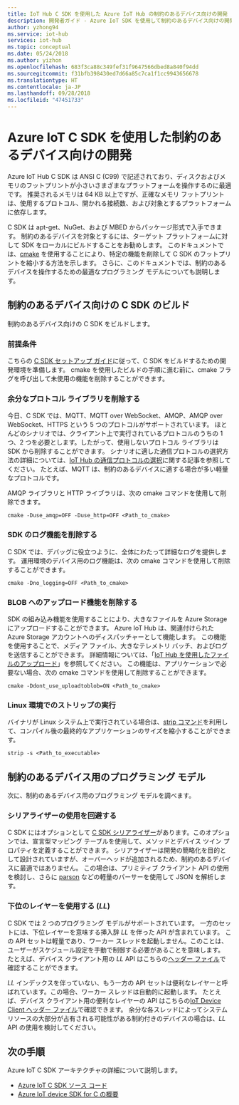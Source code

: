 ```yaml
---
title: IoT Hub C SDK を使用した Azure IoT Hub の制約のあるデバイス向けの開発 | Microsoft Docs
description: 開発者ガイド - Azure IoT SDK を使用して制約のあるデバイス向けの開発を行う方法に関するガイダンス。
author: yzhong94
ms.service: iot-hub
services: iot-hub
ms.topic: conceptual
ms.date: 05/24/2018
ms.author: yizhon
ms.openlocfilehash: 683f3ca88c349fef31f9647566dbed8a840f94dd
ms.sourcegitcommit: f31bfb398430ed7d66a85c7ca1f1cc9943656678
ms.translationtype: HT
ms.contentlocale: ja-JP
ms.lasthandoff: 09/28/2018
ms.locfileid: "47451733"
---
```

# <a name="develop-for-constrained-devices-using-azure-iot-c-sdk"></a>Azure IoT C SDK を使用した制約のあるデバイス向けの開発

Azure IoT Hub C SDK は ANSI C (C99) で記述されており、ディスクおよびメモリのフットプリントが小さいさまざまなプラットフォームを操作するのに最適です。 推奨されるメモリは 64 KB 以上ですが、正確なメモリ フットプリントは、使用するプロトコル、開かれる接続数、および対象とするプラットフォームに依存します。

C SDK は apt-get、NuGet、および MBED からパッケージ形式で入手できます。 制約のあるデバイスを対象とするには、ターゲット プラットフォームに対して SDK をローカルにビルドすることをお勧めします。 このドキュメントでは、[cmake](https://cmake.org/) を使用することにより、特定の機能を削除して C SDK のフットプリントを縮小する方法を示します。 さらに、このドキュメントでは、制約のあるデバイスを操作するための最適なプログラミング モデルについても説明します。

## <a name="building-the-c-sdk-for-constrained-devices"></a>制約のあるデバイス向けの C SDK のビルド

制約のあるデバイス向けの C SDK をビルドします。

### <a name="prerequisites"></a>前提条件

こちらの [C SDK セットアップ ガイド](https://github.com/Azure/azure-iot-sdk-c/blob/master/doc/devbox_setup.md)に従って、C SDK をビルドするための開発環境を準備します。 cmake を使用したビルドの手順に進む前に、cmake フラグを呼び出して未使用の機能を削除することができます。

### <a name="remove-additional-protocol-libraries"></a>余分なプロトコル ライブラリを削除する

今日、C SDK では、MQTT、MQTT over WebSocket、AMQP、AMQP over WebSocket、HTTPS という 5 つのプロトコルがサポートされています。 ほとんどのシナリオでは、クライアント上で実行されているプロトコルのうちの 1 つ、2 つを必要とします。したがって、使用しないプロトコル ライブラリは SDK から削除することができます。 シナリオに適した通信プロトコルの選択方法の詳細については、[IoT Hub の通信プロトコルの選択](iot-hub-devguide-protocols.md)に関する記事を参照してください。 たとえば、MQTT は、制約のあるデバイスに適する場合が多い軽量なプロトコルです。

AMQP ライブラリと HTTP ライブラリは、次の cmake コマンドを使用して削除できます。

```
cmake -Duse_amqp=OFF -Duse_http=OFF <Path_to_cmake>
```

### <a name="remove-sdk-logging-capability"></a>SDK のログ機能を削除する

C SDK では、デバッグに役立つように、全体にわたって詳細なログを提供します。 運用環境のデバイス用のログ機能は、次の cmake コマンドを使用して削除することができます。

```
cmake -Dno_logging=OFF <Path_to_cmake>
```

### <a name="remove-upload-to-blob-capability"></a>BLOB へのアップロード機能を削除する

SDK の組み込み機能を使用することにより、大きなファイルを Azure Storage にアップロードすることができます。 Azure IoT Hub は、関連付けられた Azure Storage アカウントへのディスパッチャーとして機能します。 この機能を使用することで、メディア ファイル、大きなテレメトリ バッチ、およびログを送信することができます。 詳細情報については、「[IoT Hub を使用したファイルのアップロード](iot-hub-devguide-file-upload.md)」を参照してください。 この機能は、アプリケーションで必要ない場合、次の cmake コマンドを使用して削除することができます。

```
cmake -Ddont_use_uploadtoblob=ON <Path_to_cmake>
```

### <a name="running-strip-on-linux-environment"></a>Linux 環境でのストリップの実行

バイナリが Linux システム上で実行されている場合は、[strip コマンド](https://en.wikipedia.org/wiki/Strip_(Unix))を利用して、コンパイル後の最終的なアプリケーションのサイズを縮小することができます。

```
strip -s <Path_to_executable>
```

## <a name="programming-models-for-constrained-devices"></a>制約のあるデバイス用のプログラミング モデル

次に、制約のあるデバイス用のプログラミング モデルを調べます。

### <a name="avoid-using-the-serializer"></a>シリアライザーの使用を回避する

C SDK にはオプションとして [C SDK シリアライザー](https://github.com/Azure/azure-iot-sdk-c/tree/master/serializer)があります。このオプションでは、宣言型マッピング テーブルを使用して、メソッドとデバイス ツイン プロパティを定義することができます。 シリアライザーは開発の簡略化を目的として設計されていますが、オーバーヘッドが追加されるため、制約のあるデバイスに最適ではありません。 この場合は、プリミティブ クライアント API の使用を検討し、さらに [parson](https://github.com/kgabis/parson) などの軽量のパーサーを使用して JSON を解析します。

### <a name="use-the-lower-layer-ll"></a>下位のレイヤーを使用する (_LL_)

C SDK では 2 つのプログラミング モデルがサポートされています。 一方のセットには、下位レイヤーを意味する挿入辞 _LL_ を伴った API が含まれています。 この API セットは軽量であり、ワーカー スレッドを起動しません。このことは、ユーザーがスケジュール設定を手動で制御する必要があることを意味します。 たとえば、デバイス クライアント用の _LL_ API はこちらの[ヘッダー ファイル](https://github.com/Azure/azure-iot-sdk-c/blob/master/iothub_client/inc/iothub_device_client_ll.h)で確認することができます。 

_LL_ インデックスを伴っていない、もう一方の API セットは便利なレイヤーと呼ばれています。この場合、ワーカー スレッドは自動的に起動します。 たとえば、デバイス クライアント用の便利なレイヤーの API はこちらの[IoT Device Client ヘッダー ファイル](https://github.com/Azure/azure-iot-sdk-c/blob/master/iothub_client/inc/iothub_device_client.h)で確認できます。 余分な各スレッドによってシステム リソースの大部分が占有される可能性がある制約付きのデバイスの場合は、_LL_ API の使用を検討してください。

## <a name="next-steps"></a>次の手順

Azure IoT C SDK アーキテクチャの詳細について説明します。
-   [Azure IoT C SDK ソース コード](https://github.com/Azure/azure-iot-sdk-c/)
-   [Azure IoT device SDK for C の概要](iot-hub-device-sdk-c-intro.md)
